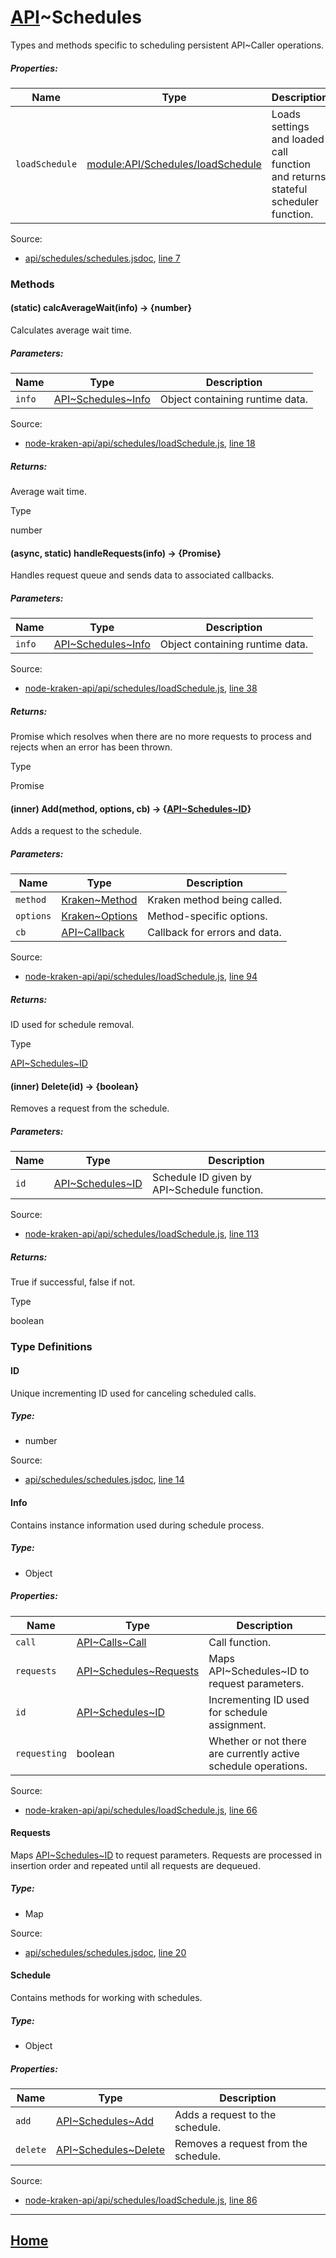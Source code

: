 # [API](https://github.com/jpcx/node-kraken-api/blob/0.1.0/docs/namespaces/API.md)~Schedules

Types and methods specific to scheduling persistent API~Caller operations.

##### Properties:

| Name | Type | Description |
| --- | --- | --- |
| `loadSchedule` | [module:API/Schedules/loadSchedule](https://github.com/jpcx/node-kraken-api/blob/0.1.0/docs/modules/API/Schedules/loadSchedule.md) | Loads settings and loaded call function and returns stateful scheduler function. |

Source:

*   [api/schedules/schedules.jsdoc](api_schedules_schedules.jsdoc.html), [line 7](api_schedules_schedules.jsdoc.html#line7)

### Methods

<a name=".calcAverageWait"></a>
#### (static) calcAverageWait(info) → \{number}

Calculates average wait time.

##### Parameters:

| Name | Type | Description |
| --- | --- | --- |
| `info` | [API\~Schedules~Info](https://github.com/jpcx/node-kraken-api/blob/0.1.0/docs/namespaces/API/Schedules.md#~Info) | Object containing runtime data. |

Source:

*   [node-kraken-api/api/schedules/loadSchedule.js](https://github.com/jpcx/node-kraken-api/blob/0.1.0/api/schedules/loadSchedule.js), [line 18](https://github.com/jpcx/node-kraken-api/blob/0.1.0/api/schedules/loadSchedule.js#L18)

##### Returns:

Average wait time.

Type

number

<a name=".handleRequests"></a>
#### (async, static) handleRequests(info) → \{Promise}

Handles request queue and sends data to associated callbacks.

##### Parameters:

| Name | Type | Description |
| --- | --- | --- |
| `info` | [API\~Schedules~Info](https://github.com/jpcx/node-kraken-api/blob/0.1.0/docs/namespaces/API/Schedules.md#~Info) | Object containing runtime data. |

Source:

*   [node-kraken-api/api/schedules/loadSchedule.js](https://github.com/jpcx/node-kraken-api/blob/0.1.0/api/schedules/loadSchedule.js), [line 38](https://github.com/jpcx/node-kraken-api/blob/0.1.0/api/schedules/loadSchedule.js#L38)

##### Returns:

Promise which resolves when there are no more requests to process and rejects when an error has been thrown.

Type

Promise

<a name="~Add"></a>
#### (inner) Add(method, options, cb) → \{[API\~Schedules~ID](https://github.com/jpcx/node-kraken-api/blob/0.1.0/docs/namespaces/API/Schedules.md#~ID)}

Adds a request to the schedule.

##### Parameters:

| Name | Type | Description |
| --- | --- | --- |
| `method` | [Kraken~Method](https://github.com/jpcx/node-kraken-api/blob/0.1.0/docs/namespaces/Kraken.md#~Method) | Kraken method being called. |
| `options` | [Kraken~Options](https://github.com/jpcx/node-kraken-api/blob/0.1.0/docs/namespaces/Kraken.md#~Options) | Method-specific options. |
| `cb` | [API~Callback](https://github.com/jpcx/node-kraken-api/blob/0.1.0/docs/namespaces/API.md#~Callback) | Callback for errors and data. |

Source:

*   [node-kraken-api/api/schedules/loadSchedule.js](https://github.com/jpcx/node-kraken-api/blob/0.1.0/api/schedules/loadSchedule.js), [line 94](https://github.com/jpcx/node-kraken-api/blob/0.1.0/api/schedules/loadSchedule.js#L94)

##### Returns:

ID used for schedule removal.

Type

[API\~Schedules~ID](https://github.com/jpcx/node-kraken-api/blob/0.1.0/docs/namespaces/API/Schedules.md#~ID)

<a name="~Delete"></a>
#### (inner) Delete(id) → \{boolean}

Removes a request from the schedule.

##### Parameters:

| Name | Type | Description |
| --- | --- | --- |
| `id` | [API\~Schedules~ID](https://github.com/jpcx/node-kraken-api/blob/0.1.0/docs/namespaces/API/Schedules.md#~ID) | Schedule ID given by API~Schedule function. |

Source:

*   [node-kraken-api/api/schedules/loadSchedule.js](https://github.com/jpcx/node-kraken-api/blob/0.1.0/api/schedules/loadSchedule.js), [line 113](https://github.com/jpcx/node-kraken-api/blob/0.1.0/api/schedules/loadSchedule.js#L113)

##### Returns:

True if successful, false if not.

Type

boolean

### Type Definitions

<a name="~ID"></a>
#### ID

Unique incrementing ID used for canceling scheduled calls.

##### Type:

*   number

Source:

*   [api/schedules/schedules.jsdoc](api_schedules_schedules.jsdoc.html), [line 14](api_schedules_schedules.jsdoc.html#line14)

<a name="~Info"></a>
#### Info

Contains instance information used during schedule process.

##### Type:

*   Object

##### Properties:

| Name | Type | Description |
| --- | --- | --- |
| `call` | [API\~Calls~Call](https://github.com/jpcx/node-kraken-api/blob/0.1.0/docs/namespaces/API/Calls.md#~Call) | Call function. |
| `requests` | [API\~Schedules~Requests](https://github.com/jpcx/node-kraken-api/blob/0.1.0/docs/namespaces/API/Schedules.md#~Requests) | Maps API\~Schedules~ID to request parameters. |
| `id` | [API\~Schedules~ID](https://github.com/jpcx/node-kraken-api/blob/0.1.0/docs/namespaces/API/Schedules.md#~ID) | Incrementing ID used for schedule assignment. |
| `requesting` | boolean | Whether or not there are currently active schedule operations. |

Source:

*   [node-kraken-api/api/schedules/loadSchedule.js](https://github.com/jpcx/node-kraken-api/blob/0.1.0/api/schedules/loadSchedule.js), [line 66](https://github.com/jpcx/node-kraken-api/blob/0.1.0/api/schedules/loadSchedule.js#L66)

<a name="~Requests"></a>
#### Requests

Maps [API\~Schedules~ID](https://github.com/jpcx/node-kraken-api/blob/0.1.0/docs/namespaces/API/Schedules.md#~ID) to request parameters. Requests are processed in insertion order and repeated until all requests are dequeued.

##### Type:

*   Map

Source:

*   [api/schedules/schedules.jsdoc](api_schedules_schedules.jsdoc.html), [line 20](api_schedules_schedules.jsdoc.html#line20)

<a name="~Schedule"></a>
#### Schedule

Contains methods for working with schedules.

##### Type:

*   Object

##### Properties:

| Name | Type | Description |
| --- | --- | --- |
| `add` | [API\~Schedules~Add](https://github.com/jpcx/node-kraken-api/blob/0.1.0/docs/namespaces/API/Schedules.md#~Add) | Adds a request to the schedule. |
| `delete` | [API\~Schedules~Delete](https://github.com/jpcx/node-kraken-api/blob/0.1.0/docs/namespaces/API/Schedules.md#~Delete) | Removes a request from the schedule. |

Source:

*   [node-kraken-api/api/schedules/loadSchedule.js](https://github.com/jpcx/node-kraken-api/blob/0.1.0/api/schedules/loadSchedule.js), [line 86](https://github.com/jpcx/node-kraken-api/blob/0.1.0/api/schedules/loadSchedule.js#L86)

<hr>

## [Home](https://github.com/jpcx/node-kraken-api/blob/0.1.0/README.md)
